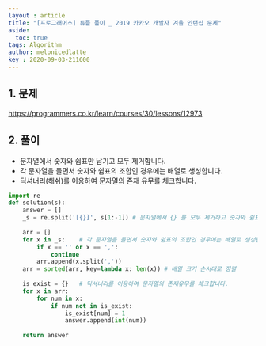 ```yaml
---
layout : article
title: "[프로그래머스] 튜플 풀이 _ 2019 카카오 개발자 겨울 인턴십 문제"
aside:
  toc: true
tags: Algorithm 
author: melonicedlatte
key : 2020-09-03-211600
---  
```


## 1. 문제

https://programmers.co.kr/learn/courses/30/lessons/12973

## 2. 풀이

- 문자열에서 숫자와 쉼표만 남기고 모두 제거합니다. 
- 각 문자열을 돌면서 숫자와 쉼표의 조합인 경우에는 배열로 생성합니다.
- 딕셔너리(해쉬)를 이용하여 문자열의 존재 유무를 체크합니다.

~~~python
import re
def solution(s):
    answer = []
    _s = re.split('[{}]', s[1:-1]) # 문자열에서 {} 를 모두 제거하고 숫자와 쉼표만 남김
    
    arr = []
    for x in _s:    # 각 문자열을 돌면서 숫자와 쉼표의 조합인 경우에는 배열로 생성합니다.            
        if x == '' or x == ',':
            continue
        arr.append(x.split(','))
    arr = sorted(arr, key=lambda x: len(x)) # 배열 크기 순서대로 정렬
    
    is_exist = {}   # 딕셔너리를 이용하여 문자열의 존재유무를 체크합니다. 
    for x in arr:
        for num in x:
            if num not in is_exist:
                is_exist[num] = 1
                answer.append(int(num))
    
    return answer
~~~
